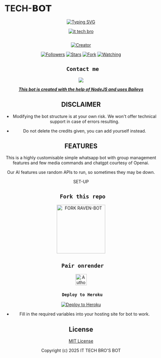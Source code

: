 # TECH-𝗕𝗢𝗧
<div align="center">
  <a href="https://git.io/typing-svg">
    <img src="https://readme-typing-svg.demolab.com?font=Black+Ops+One&size=50&pause=1000&color=1BAFBAFF&center=true&width=910&height=100&lines=HOLLA+THIS+IS+TECH-BOT;MULTI+DEVICE+WHATSAPP+BOT;MADE+TO+HELP+WHATSAPP+USERS;STAR+AND+FORK+THE+REPO" alt="Typing SVG" />
  </a>
</p>
  
<p align="center">

[![it tech bro](https://github.com/techbroh/SKIDDY05-.png?lenght=50width=50)](https://github.com/techbroh/SKIDDY05-)
</p>
<p align="center">
  <a href="#"><img src="http://readme-typing-svg.herokuapp.com?color=d1fa02&center=true&vCenter=true&multiline=false&lines=TECH+WHATSAPP+BOT" alt="">
</p>
<p align="center">
<a href="#"><img title="Creator" src="https://img.shields.io/badge/Creator-tech-blue.svg?style=for-the-badge&logo=github"></a>
</p>
<p align="center">
<a href="https://github.com/techbroh/SKIDDY05-?tab=followers"><img title="Followers" src="https://img.shields.io/github/followers/techbroh?label=Followers&style=social"></a>
<a href="https://github.com/techbroh/SKIDDY05-/TECH-BOT/stargazers/"><img title="Stars" src="https://img.shields.io/github/stars/techbrohskiddy05/TECH-BOT?&style=social"></a>
<a href="https://https://github.com/techbroh/SKIDDY05-/TECH-BOT/network/members"><img title="Fork" src="https://img.shields.io/github/forks/techbrohskiddy05/TECH-BOT?style=social"></a>
<a href="https://github.com/techbroh/SKIDDY05-/TECH-BOT/watchers"><img title="Watching" src="https://img.shields.io/github/watchers/techbrohskiddy05/TECH-BOT?label=Watching&style=social"></a>
</p>
 

## ` Contact me`

<p align="center">

<a href="https://api.whatsapp.com/send?phone=255741927849&text=Hello+tech+dev+i+need+your+Help+on..."><img src="https://img.shields.io/badge/Contact-25D366?style=for-the-badge&logo=whatsapp&logoColor=white" />


***This bot is created with the help of NodeJS and uses [Baileys](https://github.com/whiskeysockets/Baileys)***


## DISCLAIMER
- Modifying the bot structure is at your own risk. We won't offer technical support in case of errors resulting.

- Do not delete the credits given,  you can add yourself instead.

## FEATURES
This is a highly customisable simple whatsapp bot with group management features and few media commands and chatgpt courtesy of Openai.

Our AI features use random APIs to run, so sometimes they may be down.

 SET-UP

## ` Fork this repo`
<p align="centre">
<a href="https://github.com/techbroh/SKIDDY05-/TECH-BOT/fork"><img src="https://img.shields.io/badge/Fork%20Create-purple?style=for-the-badge&logo=github" alt="FORK RAVEN-BOT" width="160"></a>
<p/>

  
## ` Pair onrender`
<p align="centre">
<a href="https://pairing-raven.onrender.com"><img height= "37" title="Author" src="https://img.shields.io/badge/Session-green?style=for-the-badge&logo=render"></a>
<p/>
            

###  ` Deploy to Heroku`
<p align="center">
     <a href="https://verify-me-umber.vercel.app/">
       <img src="https://www.herokucdn.com/deploy/button.svg" alt="Deploy to Heroku"/>
     </a>
 </p>
 

    

- Fill in the required variables into your hosting site for bot to work.
 </h2>
     

    
 





## License

[MIT License](https://github.com/techbroh/SKIDDY05-/TECH-BOT/blob/main/LICENSE)

Copyright (c) 2025 IT TECH BRO'S BOT 

